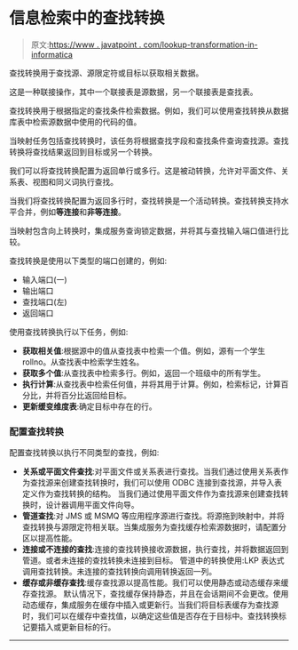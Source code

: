 # 信息检索中的查找转换

> 原文:[https://www . javatpoint . com/lookup-transformation-in-informatica](https://www.javatpoint.com/lookup-transformation-in-informatica)

查找转换用于查找源、源限定符或目标以获取相关数据。

这是一种联接操作，其中一个联接表是源数据，另一个联接表是查找表。

查找转换用于根据指定的查找条件检索数据。例如，我们可以使用查找转换从数据库表中检索源数据中使用的代码的值。

当映射任务包括查找转换时，该任务将根据查找字段和查找条件查询查找源。查找转换将查找结果返回到目标或另一个转换。

我们可以将查找转换配置为返回单行或多行。这是被动转换，允许对平面文件、关系表、视图和同义词执行查找。

当我们将查找转换配置为返回多行时，查找转换是一个活动转换。查找转换支持水平合并，例如**等连接**和**非等连接**。

当映射包含向上转换时，集成服务查询锁定数据，并将其与查找输入端口值进行比较。

查找转换是使用以下类型的端口创建的，例如:

*   输入端口(一)
*   输出端口
*   查找端口(左)
*   返回端口

使用查找转换执行以下任务，例如:

*   **获取相关值**:根据源中的值从查找表中检索一个值。例如，源有一个学生 rollno。从查找表中检索学生姓名。
*   **获取多个值**:从查找表中检索多行。例如，返回一个班级中的所有学生。
*   **执行计算**:从查找表中检索任何值，并将其用于计算。例如，检索标记，计算百分比，并将百分比返回给目标。
*   **更新缓变维度表**:确定目标中存在的行。

### 配置查找转换

配置查找转换以执行不同类型的查找，例如:

*   **关系或平面文件查找**:对平面文件或关系表进行查找。当我们通过使用关系表作为查找源来创建查找转换时，我们可以使用 ODBC 连接到查找源，并导入表定义作为查找转换的结构。
    当我们通过使用平面文件作为查找源来创建查找转换时，设计器调用平面文件向导。
*   **管道查找**:对 JMS 或 MSMQ 等应用程序源进行查找。将源拖到映射中，并将查找转换与源限定符相关联。当集成服务为查找缓存检索源数据时，请配置分区以提高性能。
*   **连接或不连接的查找**:连接的查找转换接收源数据，执行查找，并将数据返回到管道。或者未连接的查找转换未连接到目标。
    管道中的转换使用:LKP 表达式调用查找转换。未连接的查找转换向调用转换返回一列。
*   **缓存或非缓存查找**:缓存查找源以提高性能。我们可以使用静态或动态缓存来缓存查找源。
    默认情况下，查找缓存保持静态，并且在会话期间不会更改。使用动态缓存，集成服务在缓存中插入或更新行。当我们将目标表缓存为查找源时，我们可以在缓存中查找值，以确定这些值是否存在于目标中。查找转换标记要插入或更新目标的行。

* * *